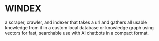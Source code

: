 # WINDEX
a scraper, crawler, and indexer that takes a url and gathers all usable knowledge from it in a custom local database or knowledge graph using vectors for fast, searchable use with AI chatbots in a compact format. 
